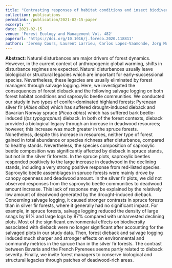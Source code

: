 ```yaml
---
title: "Contrasting responses of habitat conditions and insect biodiversity to pest- or climate-induced dieback in coniferous mountain forests"
collection: publications
permalink: /publication/2021-02-15-paper
excerpt: ''
date: 2021-02-15
venue: 'Forest Ecology and Management Vol. 482'
paperurl: 'https://doi.org/10.1016/j.foreco.2020.118811'
authors: 'Jeremy Cours, Laurent Larrieu, Carlos Lopez-Vaamonde, Jorg Muller, Guillem Parmain, Simon Thorn, Christophe Bouget'
---
```


**Abstract:** Natural disturbances are major drivers of forest dynamics. However, in the current context of anthropogenic global warming, shifts in disturbance regimes are expected. Natural disturbances usually leave biological or structural legacies which are important for early-successional species. Nevertheless, these legacies are usually eliminated by forest managers through salvage logging. Here, we investigated the consequences of forest dieback and the following salvage logging on both forest habitat conditions and saproxylic beetle communities. We conducted our study in two types of conifer-dominated highland forests: Pyrenean silver fir (*Abies alba*) which has suffered drought-induced dieback and Bavarian Norway spruce (*Picea abies*) which has suffered bark beetle-induced (*Ips typographus*) dieback. In both of the forest contexts, dieback provided a biological legacy through an increase in deadwood resources; however, this increase was much greater in the spruce forests. Nonetheless, despite this increase in resources, neither type of forest gained in total abundance or species richness after disturbance, compared to healthy stands. Nevertheless, the species composition of saproxylic beetle composition was significantly affected by dieback in spruce stands, but not in the silver fir forests. In the spruce plots, saproxylic beetles responded positively to the large increase in deadwood in the declining stands, including a very strong positive response from red-listed species. Saproxylic beetle assemblages in spruce forests were mainly drove by canopy openness and deadwood amount. In the silver fir plots, we did not observed responses from the saproxylic beetle communities to deadwood amount increase. This lack of response may be explained by the relatively low amount of deadwood generated by the drought-induced dieback. Concerning salvage logging, it caused stronger contrasts in spruce forests than in silver fir forests, where it generally had no significant impact. For example, in spruce forests, salvage logging reduced the density of large snags by 91% and large logs by 87% compared with unharvested declining plots. Most of the significant environmental effects on biodiversity associated with dieback were no longer significant after accounting for the salvaged plots in our study data. Then, forest dieback and salvage logging induced much sharper and stronger effects on environmental and community metrics in the spruce than in the silver fir forests. The contrast between Bavaria and the French Pyrenees seems partly related to dieback severity. Finally, we invite forest managers to conserve biological and structural legacies through patches of deadwood-rich areas.
